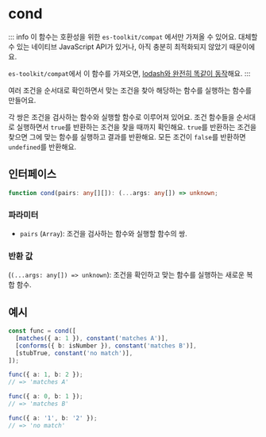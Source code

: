 # cond

::: info
이 함수는 호환성을 위한 `es-toolkit/compat` 에서만 가져올 수 있어요. 대체할 수 있는 네이티브 JavaScript API가 있거나, 아직 충분히 최적화되지 않았기 때문이에요.

`es-toolkit/compat`에서 이 함수를 가져오면, [lodash와 완전히 똑같이 동작](../../../compatibility.md)해요.
:::

여러 조건을 순서대로 확인하면서 맞는 조건을 찾아 해당하는 함수를 실행하는 함수를 만들어요.

각 쌍은 조건을 검사하는 함수와 실행할 함수로 이루어져 있어요.
조건 함수들을 순서대로 실행하면서 `true`를 반환하는 조건을 찾을 때까지 확인해요.
`true`를 반환하는 조건을 찾으면 그에 맞는 함수를 실행하고 결과를 반환해요.
모든 조건이 `false`를 반환하면 `undefined`를 반환해요.

## 인터페이스

```typescript
function cond(pairs: any[][]): (...args: any[]) => unknown;
```

### 파라미터

- `pairs` (`Array`): 조건을 검사하는 함수와 실행할 함수의 쌍.

### 반환 값

(`(...args: any[]) => unknown`): 조건을 확인하고 맞는 함수를 실행하는 새로운 복합 함수.

## 예시

```typescript
const func = cond([
  [matches({ a: 1 }), constant('matches A')],
  [conforms({ b: isNumber }), constant('matches B')],
  [stubTrue, constant('no match')],
]);

func({ a: 1, b: 2 });
// => 'matches A'

func({ a: 0, b: 1 });
// => 'matches B'

func({ a: '1', b: '2' });
// => 'no match'
```
